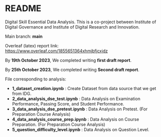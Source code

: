 # README

Digital Skill Essential Data Analysis.
This is a co-project between Institute of Digital Governance and Institute of Digital Research and Innovation.

Main branch: **main**

Overleaf (latex) report link: https://www.overleaf.com/1855651364xhmjbfjcxjdz

By **19th October 2023**, We completed writing **first draft report**.

By **25th October 2023**, We completed writing **Second draft report**.

File corresponding to analysis:
- **1_dataset_creation.ipynb** : Create Dataset from data source that we get from IDG.
- **2_data_analysis_dse_test.ipynb** : Data Analysis on Examination Performance, Passing Score, and Student Performance.
- **3_data_analysis_dse_pretest.ipynb** : Data Analysis on Pretest. (For Preparation Course Analysis)
- **4_data_analysis_course_prep.ipynb** : Data Analysis on Course Preparation. (For Preparation Course Analysis)
- **5_question_difficulty_level.ipynb** : Data Analysis on Question Level.

